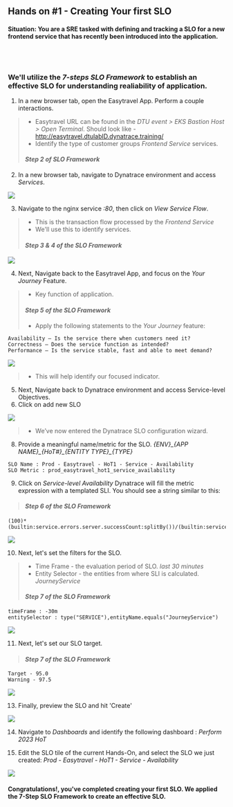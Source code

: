 ## Hands on #1 - Creating Your first SLO

#### Situation: You are a SRE tasked with defining and tracking a SLO for a new frontend service that has recently been introduced into the application.
<br/><br/>

### We'll utilize the *7-steps SLO Framework* to establish an effective SLO for understanding realiability of application.


1. In a new browser tab, open the Easytravel App. Perform a couple interactions.
> - Easytravel URL can be found in the *DTU event > EKS Bastion Host > Open Terminal*. Should look like - http://easytravel.dtulabID.dynatrace.training/</br>
> - Identify the type of customer groups *Frontend Service* services. </br>
> #### *Step 2 of SLO Framework*

2. In a new browser tab, navigate to Dynatrace environment and access *Services*. 

![](../../assets/images/handson1_2.png)

3. Navigate to the nginx service *:80*, then click on *View Service Flow*. 
> - This is the transaction flow processed by the *Frontend Service* </br>
> - We'll use this to identify services. </br>
> #### *Step 3 & 4 of the SLO Framework*

![](../../assets/images/handson1_3.png)

4. Next, Navigate back to the Easytravel App, and focus on the *Your Journey* Feature.
> - Key function of application. </br>
> #### *Step 5 of the SLO Framework* </br>
> - Apply the following statements to the *Your Journey* feature: 

```
Availability – Is the service there when customers need it?
Correctness – Does the service function as intended?
Performance – Is the service stable, fast and able to meet demand?
```

![](../../assets/images/handson1_8.png)

> - This will help identify our focused indicator.

5. Next, Navigate back to Dynatrace environment and access Service-level Objectives.
7. Click on add new SLO

![](../../assets/images/handson1_1.png)

> - We’ve now entered the Dynatrace SLO configuration wizard.

8. Provide a meaningful name/metric for the SLO. *{ENV}\_{APP NAME}\_{HoT#}\_{ENTITY TYPE}\_{TYPE}*

```
SLO Name : Prod - Easytravel - HoT1 - Service - Availability
SLO Metric : prod_easytravel_hot1_service_availability
```

9. Click on *Service-level Availability* Dynatrace will fill the metric expression with a templated SLI. You should see a string similar to this:
> #### *Step 6 of the SLO Framework*

```
(100)*(builtin:service.errors.server.successCount:splitBy())/(builtin:service.requestCount.server:splitBy())
```

![](../../assets/images/handson1_4.png)


10. Next, let's set the filters for the SLO.
> - Time Frame - the evaluation period of SLO. *last 30 minutes* </br>
> - Entity Selector - the entities from where SLI is calculated. *JourneyService*</br>
> #### *Step 7 of the SLO Framework* </br>

```
timeFrame : -30m
entitySelector : type("SERVICE"),entityName.equals("JourneyService")
```

![](../../assets/images/handson1_5.png)

11. Next, let's set our SLO target.
> #### *Step 7 of the SLO Framework* </br>

```
Target - 95.0
Warning - 97.5
```

![](../../assets/images/handson1_6.png)

13. Finally, preview the SLO and hit 'Create'

![](../../assets/images/handson1_7.png)

14. Navigate to *Dashboards* and identify the following dashboard : *Perform 2023 HoT*

15. Edit the SLO tile of the current Hands-On, and select the SLO we just created: *Prod - Easytravel - HoT1 - Service - Availability*

![](../../assets/images/handson1_9.png)

#### Congratulations!, you've completed creating your first SLO. We applied the 7-Step SLO Framework to create an effective SLO.